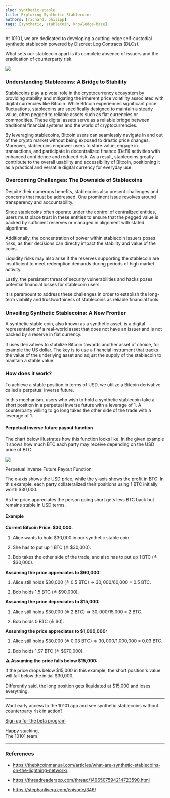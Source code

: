 ```yaml
---
slug: synthetic-stable
title: Exploring Synthetic Stablecoins
authors: [richard, philipp]
tags: [synthetic, stablecoin, knowledge-base]
---
```


At 10101, we are dedicated to developing a cutting-edge self-custodial synthetic stablecoin powered by Discreet Log Contracts (DLCs).

What sets our stablecoin apart is its complete absence of issuers and the eradication of counterparty risk.

![](https://substack-post-media.s3.amazonaws.com/public/images/91d1e41e-0010-4fac-a7b3-e3ce3aaaaa3c_1760x688.png)

<!-- truncate -->

### Understanding Stablecoins: A Bridge to Stability

Stablecoins play a pivotal role in the cryptocurrency ecosystem by providing stability and mitigating the inherent price volatility associated with digital currencies like Bitcoin. While Bitcoin experiences significant price fluctuations, stablecoins are specifically designed to maintain a steady value, often pegged to reliable assets such as fiat currencies or commodities. These digital assets serve as a reliable bridge between traditional financial systems and the world of cryptocurrencies.

By leveraging stablecoins, Bitcoin users can seamlessly navigate in and out of the crypto market without being exposed to drastic price changes. Moreover, stablecoins empower users to store value, engage in transactions, and participate in decentralized finance (DeFi) activities with enhanced confidence and reduced risk. As a result, stablecoins greatly contribute to the overall usability and accessibility of Bitcoin, positioning it as a practical and versatile digital currency for everyday use.

### Overcoming Challenges: The Downside of Stablecoins

Despite their numerous benefits, stablecoins also present challenges and concerns that must be addressed. One prominent issue revolves around transparency and accountability.

Since stablecoins often operate under the control of centralized entities, users must place trust in these entities to ensure that the pegged value is backed by sufficient reserves or managed in alignment with stated algorithms.

Additionally, the concentration of power within stablecoin issuers poses risks, as their decisions can directly impact the stability and value of the coins.

Liquidity risks may also arise if the reserves supporting the stablecoin are insufficient to meet redemption demands during periods of high market activity.

Lastly, the persistent threat of security vulnerabilities and hacks poses potential financial losses for stablecoin users.

It is paramount to address these challenges in order to establish the long-term viability and trustworthiness of stablecoins as reliable financial tools.

### Unveiling Synthetic Stablecoins: A New Frontier

A synthetic stable coin, also known as a synthetic asset, is a digital representation of a real-world asset that does not have an issuer and is not backed by a reserve in fiat currency.

It uses derivatives to stabilize Bitcoin towards another asset of choice, for example the US dollar. The key is to use a financial instrument that tracks the value of the underlying asset and adjust the supply of the stablecoin to maintain a stable value.

### How does it work?

To achieve a stable position in terms of USD, we utilize a Bitcoin derivative called a perpetual inverse future.

In this mechanism, users who wish to hold a synthetic stablecoin take a short position in a perpetual inverse future with a leverage of 1. A counterparty willing to go long takes the other side of the trade with a leverage of 1.

#### Perpetual inverse future payout function

The chart below illustrates how this function looks like. In the given example it shows how much BTC each party may receive depending on the USD price of BTC.


![](https://substack-post-media.s3.amazonaws.com/public/images/063036c0-0b44-4438-a6fe-1534c5a3f4b3_1029x636.png)

Perpetual Inverse Future Payout Function

The x-axis shows the USD price, while the y-axis shows the profit in BTC. In this example, each party collateralized their positions using 1 BTC initially worth $30,000.

As the price appreciates the person going short gets less BTC back but remains stable in USD terms.

#### Example

**Current Bitcoin Price: $30,000.**

1.  Alice wants to hold $30,000 in our synthetic stable coin.

2.  She has to put up 1 BTC (≜ $30,000).

3.  Bob takes the other side of the trade, and also has to put up 1 BTC (≜ $30,000).


**Assuming the price appreciates to $60,000:**

1.  Alice still holds $30,000 (≜ 0.5 BTC) => $30,000/$60,000 = 0.5 BTC.

2.  Bob holds 1.5 BTC (≜ $90,000).


**Assuming the price depreciates to $15,000:**

1.  Alice still holds $30,000 (≜ 2 BTC) => $30,000/$15,000 = 2 BTC.

2.  Bob holds 0 BTC (≜ $0).


**Assuming the price appreciates to $1,000,000:**

1.  Alice still holds $30,000 (≜ 0.03 BTC) => $30,000/$1,000,000 = 0.03 BTC.

2.  Bob holds 1.97 BTC (≜ $970,000).


**⚠️ Assuming the price falls below $15,000:**

If the price drops below $15,000 in this example, the short position's value will fall below the initial $30,000.

Differently said, the long position gets liquidated at $15,000 and loses everything.

* * *

Want early access to the 10101 app and see synthetic stablecoins without counterparty risk in action?

[Sign up for the beta program](https://9hxmx82rnq8.typeform.com/to/UiZyrhSC)

Happy stacking,   
The 10101 team

* * *

### References

*   https://thebitcoinmanual.com/articles/what-are-synthetic-stablecoins-on-the-lightning-network/

*   https://threadreaderapp.com/thread/1496507594214723590.html

*   https://stephanlivera.com/episode/346/